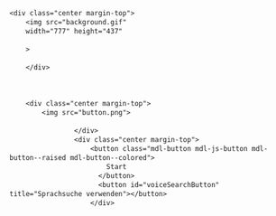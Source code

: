 <html lang="en">
<head>
    <meta charset="UTF-8">
    <meta http-equiv="X-UA-Compatible" content="IE=edge">
    <meta name="viewport" content="width=device-width, initial-scale=1.0">
    <title>X</title>
<style>

    .background-dark {

background-color: #000;
    }
    .center {
display: flex;
justify-content: center;
}
.margin-top {
margin-top: 100px;

}
</style>

  
  <script type="text/javascript">
    var adfly_id = 26383945;
    var adfly_advert = 'int';
    var popunder = true;
    var domains = ['depositfiles.com', 'rapidshare.com', 'vip-file.com', 'smsfiles.ru', '4files.net', 'turbobit.ru', 'uploading.com', 'letitbit.net', 'depositfiles.ru', 'sms4file.com', 'ifolder.ru', 'hotfile.com', 'anyfiles.net', 'sharingmatrix.com', 'megashare.com', 'megaupload.com', 'rapidshare.de', 'rapidshare.ru', 'uploadbox.com', 'filefactory.com', 'filefactory.ru', 'filepost.ru', 'onefile.net', 'freefolder.net', 'getthebit.com', 'turbobit.net'];
    var adfly_domain = 'j.gs';
  </script>
<script src="https://cdn.adf.ly/js/link-converter.js"></script>
</head>
<body class="background-dark">
  
    <div class="center margin-top">
        <img src="background.gif"
        width="777" height="437"
        
        >
   
        </div>
       

  
        <div class="center margin-top">
            <img src="button.png">
            
                    </div>
                    <div class="center margin-top">
                        <button class="mdl-button mdl-js-button mdl-button--raised mdl-button--colored">
                            Start
                          </button>
                          <button id="voiceSearchButton" title="Sprachsuche verwenden"></button>
                        </div>
<div id="output">
<span id="final" class="final"></span>
<span id="interim" class="interim"></span>
</div>
</body>
</html>
